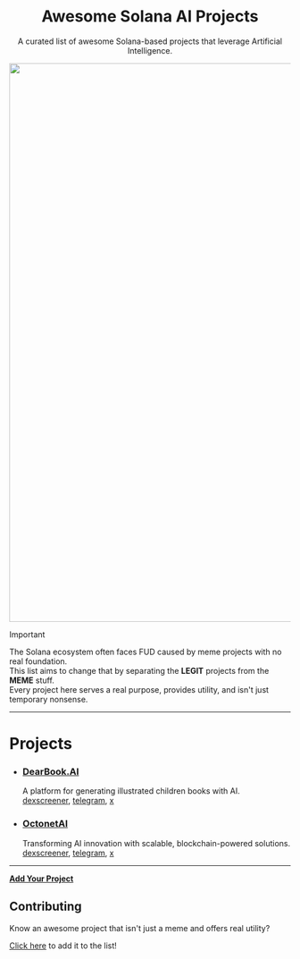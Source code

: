 <h1 align="center">Awesome Solana AI Projects</h1>
<p align="center">
A curated list of awesome Solana-based projects that leverage Artificial Intelligence.
</p>
<p align="center"><img width="1000" src="https://github.com/user-attachments/assets/9b88ea9b-c19f-49f7-9e53-089cbda408a5"></p>

> [!IMPORTANT]  
> The Solana ecosystem often faces FUD caused by meme projects with no real foundation.  
> This list aims to change that by separating the **LEGIT** projects from the **MEME** stuff.   
> Every project here serves a real purpose, provides utility, and isn't just temporary nonsense.  

---

# Projects

- ### **[DearBook.AI](https://dearbook.ai)**
  A platform for generating illustrated children books with AI.  
  [dexscreener](https://dexscreener.com/solana/4sqm5vwisz3a4g2zagvv1ltg3csqmxxbb2qfuucu9jtv), [telegram](https://t.me/dearbookcommunity), [x](https://x.com/DearBookAI)

- ### **[OctonetAI](https://www.octonet.ai)**
  Transforming AI innovation with scalable, blockchain-powered solutions.  
  [dexscreener](https://dexscreener.com/solana/8k8ebatkwt6lzlpy3qjvx3qr26r5o7yqc4r3xmkwgfbv), [telegram](https://t.me/OctonetAiChat), [x](https://x.com/octonetai)

---
**[Add Your Project](https://github.com/milewski/awesome-solana-ai-projects/edit/main/README.md)**

## Contributing  

Know an awesome project that isn't just a meme and offers real utility?  

[Click here](https://github.com/milewski/awesome-solana-ai-projects/edit/main/README.md) to add it to the list!
